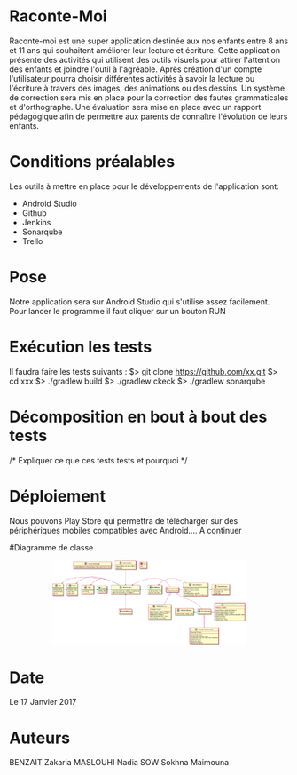# Raconte-Moi
Raconte-moi est une super application destinée aux nos enfants entre 8 ans et 11 ans qui souhaitent améliorer leur lecture et écriture.
Cette application présente des activités qui utilisent des outils visuels pour attirer l'attention des enfants et joindre l'outil à l'agréable. Après création d'un compte l'utilisateur pourra choisir différentes activités à savoir la lecture ou l'écriture à travers des images, des animations ou des dessins. Un système de correction sera mis en place pour la correction des fautes grammaticales et d'orthographe. Une évaluation sera mise en place avec un rapport pédagogique afin de permettre aux parents de connaître l'évolution de leurs enfants. 

# Conditions préalables
Les outils à mettre en place pour le développements de l'application sont: 
- Android Studio 
- Github
- Jenkins 
- Sonarqube
- Trello

# Pose
Notre application sera sur Android Studio qui s'utilise assez facilement. Pour lancer le programme il faut cliquer sur un bouton RUN

# Exécution les tests
Il faudra faire les tests suivants : 
$> git clone https://github.com/xx.git
$> cd xxx
$> ./gradlew build
$> ./gradlew ckeck
$> ./gradlew sonarqube

# Décomposition en bout à bout des tests

/* Expliquer ce que ces tests tests et pourquoi */


# Déploiement 
Nous pouvons Play Store qui permettra de télécharger sur des périphériques mobiles compatibles avec Android.... A continuer

#Diagramme de classe
<p align="center">
  <img src="DiagrammeDeClasse.png" width="350"/>
</p>

# Date
Le 17 Janvier 2017

# Auteurs 
BENZAIT Zakaria
MASLOUHI Nadia
SOW Sokhna Maimouna
